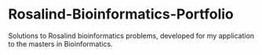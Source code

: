 # Rosalind-Bioinformatics-Portfolio
Solutions to Rosalind bioinformatics problems, developed for my application to the masters in Bioinformatics.

